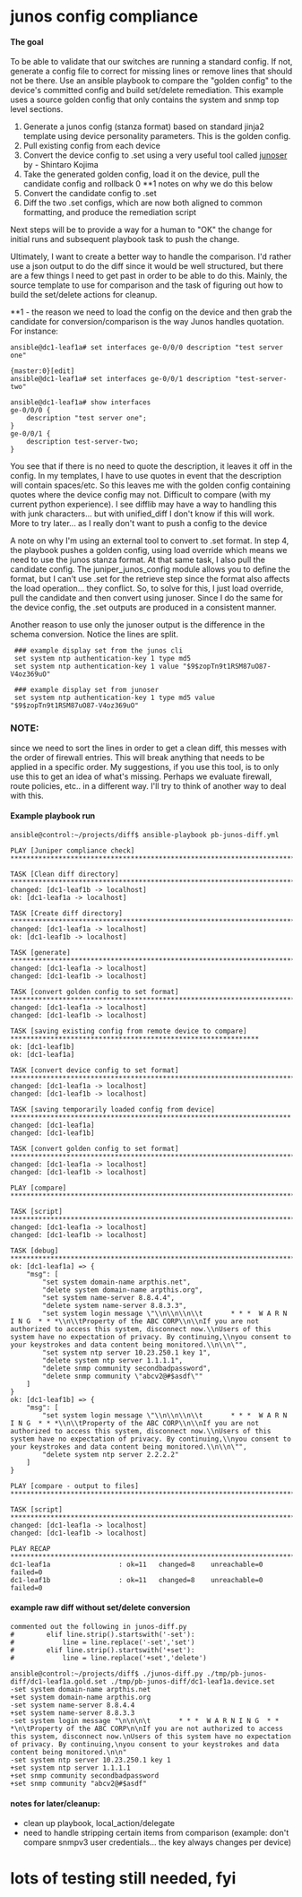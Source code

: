 # junos config compliance

#### The goal

To be able to validate that our switches are running a standard config. If not, generate a config file to correct for missing lines or remove lines that should not be there. Use an ansible playbook to compare the "golden config" to the device's committed config and build set/delete remediation. This example uses a source golden config that only contains the system and snmp top level sections.

1. Generate a junos config (stanza format) based on standard jinja2 template using device personality parameters. This is the golden config.
2. Pull existing config from each device
3. Convert the device config to .set using a very useful tool called [junoser](https://github.com/codeout/junoser) by - Shintaro Kojima
4. Take the generated golden config, load it on the device, pull the candidate config and rollback 0    **1 notes on why we do this below
5. Convert the candidate config to .set
6. Diff the two .set configs, which are now both aligned to common formatting, and produce the remediation script

Next steps will be to provide a way for a human to "OK" the change for initial runs and subsequent playbook task to push the change.

Ultimately, I want to create a better way to handle the comparison. I'd rather use a json output to do the diff since it would be well structured, but there are a few things I need to get past in order to be able to do this. Mainly, the source template to use for comparison and the task of figuring out how to build the set/delete actions for cleanup.


**1 - the reason we need to load the config on the device and then grab the candidate for conversion/comparison is the way Junos handles quotation. For instance:

```
ansible@dc1-leaf1a# set interfaces ge-0/0/0 description "test server one"

{master:0}[edit]
ansible@dc1-leaf1a# set interfaces ge-0/0/1 description "test-server-two"

ansible@dc1-leaf1a# show interfaces
ge-0/0/0 {
    description "test server one";
}
ge-0/0/1 {
    description test-server-two;
}
```

You see that if there is no need to quote the description, it leaves it off in the config. In my templates, I have to use quotes in event that the description will contain spaces/etc. So this leaves me with the golden config containing quotes where the device config may not. Difficult to compare (with my current python experience). I see difflib may have a way to handling this with junk characters... but with unified_diff I don't know if this will work. More to try later... as I really don't want to push a config to the device

A note on why I'm using an external tool to convert to .set format. In step 4, the playbook pushes a golden config, using load override which means we need to use the junos stanza format. At that same task, I also pull the candidate config. The juniper_junos_config module allows you to define the format, but I can't use .set for the retrieve step since the format also affects the load operation... they conflict.  So, to solve for this, I just load override, pull the candidate and then convert using junoser. Since I do the same for the device config, the .set outputs are produced in a consistent manner.

Another reason to use only the junoser output is the difference in the schema conversion. Notice the lines are split.
```
 ### example display set from the junos cli
 set system ntp authentication-key 1 type md5
 set system ntp authentication-key 1 value "$9$zopTn9t1RSM87uO87-V4oz369uO"

 ### example display set from junoser
 set system ntp authentication-key 1 type md5 value "$9$zopTn9t1RSM87uO87-V4oz369uO"

```
### NOTE: 
since we need to sort the lines in order to get a clean diff, this messes with the order of firewall entries. This will break anything that needs to be applied in a specific order. My suggestions, if you use this tool, is to only use this to get an idea of what's missing. Perhaps we evaluate firewall, route policies, etc.. in a different way. I'll try to think of another way to deal with this.

#### Example playbook run
```
ansible@control:~/projects/diff$ ansible-playbook pb-junos-diff.yml

PLAY [Juniper compliance check] ******************************************************************************************

TASK [Clean diff directory] **********************************************************************************************
changed: [dc1-leaf1b -> localhost]
ok: [dc1-leaf1a -> localhost]

TASK [Create diff directory] *********************************************************************************************
changed: [dc1-leaf1a -> localhost]
ok: [dc1-leaf1b -> localhost]

TASK [generate] **********************************************************************************************************
changed: [dc1-leaf1a -> localhost]
changed: [dc1-leaf1b -> localhost]

TASK [convert golden config to set format] *******************************************************************************
changed: [dc1-leaf1a -> localhost]
changed: [dc1-leaf1b -> localhost]

TASK [saving existing config from remote device to compare] **************************************************************
ok: [dc1-leaf1b]
ok: [dc1-leaf1a]

TASK [convert device config to set format] *******************************************************************************
changed: [dc1-leaf1a -> localhost]
changed: [dc1-leaf1b -> localhost]

TASK [saving temporarily loaded config from device] **********************************************************************
changed: [dc1-leaf1a]
changed: [dc1-leaf1b]

TASK [convert golden config to set format] *******************************************************************************
changed: [dc1-leaf1a -> localhost]
changed: [dc1-leaf1b -> localhost]

PLAY [compare] ***********************************************************************************************************

TASK [script] ************************************************************************************************************
changed: [dc1-leaf1a -> localhost]
changed: [dc1-leaf1b -> localhost]

TASK [debug] *************************************************************************************************************
ok: [dc1-leaf1a] => {
    "msg": [
        "set system domain-name arpthis.net",
        "delete system domain-name arpthis.org",
        "set system name-server 8.8.4.4",
        "delete system name-server 8.8.3.3",
        "set system login message \"\\n\\n\\n\\t       * * *  W A R N I N G  * * *\\n\\tProperty of the ABC CORP\\n\\nIf you are not authorized to access this system, disconnect now.\\nUsers of this system have no expectation of privacy. By continuing,\\nyou consent to your keystrokes and data content being monitored.\\n\\n\"",
        "set system ntp server 10.23.250.1 key 1",
        "delete system ntp server 1.1.1.1",
        "delete snmp community secondbadpassword",
        "delete snmp community \"abcv2@#$asdf\""
    ]
}
ok: [dc1-leaf1b] => {
    "msg": [
        "set system login message \"\\n\\n\\n\\t       * * *  W A R N I N G  * * *\\n\\tProperty of the ABC CORP\\n\\nIf you are not authorized to access this system, disconnect now.\\nUsers of this system have no expectation of privacy. By continuing,\\nyou consent to your keystrokes and data content being monitored.\\n\\n\"",
        "delete system ntp server 2.2.2.2"
    ]
}

PLAY [compare - output to files] *****************************************************************************************

TASK [script] ************************************************************************************************************
changed: [dc1-leaf1a -> localhost]
changed: [dc1-leaf1b -> localhost]

PLAY RECAP ***************************************************************************************************************
dc1-leaf1a                 : ok=11   changed=8    unreachable=0    failed=0
dc1-leaf1b                 : ok=11   changed=8    unreachable=0    failed=0
```

#### example raw diff without set/delete conversion
```
commented out the following in junos-diff.py
#        elif line.strip().startswith('-set'):
#            line = line.replace('-set','set')
#        elif line.strip().startswith('+set'):
#            line = line.replace('+set','delete')
```
```
ansible@control:~/projects/diff$ ./junos-diff.py ./tmp/pb-junos-diff/dc1-leaf1a.gold.set ./tmp/pb-junos-diff/dc1-leaf1a.device.set
-set system domain-name arpthis.net
+set system domain-name arpthis.org
-set system name-server 8.8.4.4
+set system name-server 8.8.3.3
-set system login message "\n\n\n\t       * * *  W A R N I N G  * * *\n\tProperty of the ABC CORP\n\nIf you are not authorized to access this system, disconnect now.\nUsers of this system have no expectation of privacy. By continuing,\nyou consent to your keystrokes and data content being monitored.\n\n"
-set system ntp server 10.23.250.1 key 1
+set system ntp server 1.1.1.1
+set snmp community secondbadpassword
+set snmp community "abcv2@#$asdf"
```

#### notes for later/cleanup:
* clean up playbook, local_action/delegate
* need to handle stripping certain items from comparison (example: don't compare snmpv3 user credentials... the key always changes per device)

# lots of testing still needed, fyi
